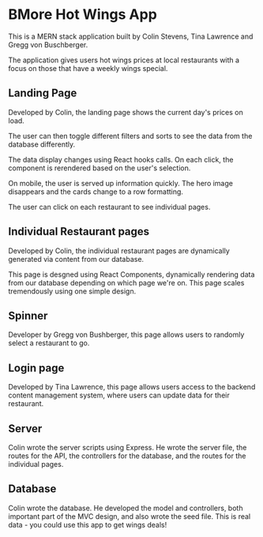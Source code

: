 # BMore Hot Wings App
This is a MERN stack application built by Colin Stevens, Tina Lawrence and Gregg von Buschberger.

The application gives users hot wings prices at local restaurants with a focus on those that have a weekly wings special.

## Landing Page
Developed by Colin, the landing page shows the current day's prices on load.

The user can then toggle different filters and sorts to see the data from the database differently.

The data display changes using React hooks calls. On each click, the component is rerendered based on the user's selection.

On mobile, the user is served up information quickly. The hero image disappears and the cards change to a row formatting.

The user can click on each restaurant to see individual pages.

## Individual Restaurant pages
Developed by Colin, the individual restaurant pages are dynamically generated via content from our database. 

This page is desgned using React Components, dynamically rendering data from our database depending on which page we're on. This page scales tremendously using one simple design.

## Spinner
Developer by Gregg von Bushberger, this page allows users to randomly select a restaurant to go.

## Login page
Developed by Tina Lawrence, this page allows users access to the backend content management system, where users can update data for their restaurant.

## Server
Colin wrote the server scripts using Express. He wrote the server file, the routes for the API, the controllers for the database, and the routes for the individual pages.

## Database
Colin wrote the database. He developed the model and controllers, both important part of the MVC design, and also wrote the seed file. This is real data - you could use this app to get wings deals!